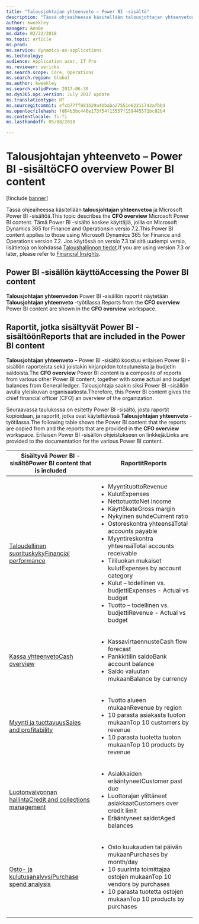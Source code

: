 ```yaml
---
title: "Talousjohtajan yhteenveto – Power BI -sisältö"
description: "Tässä ohjeaiheessa käsitellään talousjohtajan yhteenvetoa ja Microsoft Power BI -sisältöä."
author: kweekley
manager: AnnBe
ms.date: 02/22/2018
ms.topic: article
ms.prod: 
ms.service: dynamics-ax-applications
ms.technology: 
audience: Application user, IT Pro
ms.reviewer: sericks
ms.search.scope: Core, Operations
ms.search.region: Global
ms.author: kweekley
ms.search.validFrom: 2017-06-30
ms.dyn365.ops.version: July 2017 update
ms.translationtype: HT
ms.sourcegitcommit: efcb77ff883b29a4bbaba27551e02311742afbbd
ms.openlocfilehash: fd64b3bc446e173f54f13557f159445571bc82b4
ms.contentlocale: fi-fi
ms.lasthandoff: 05/08/2018

---
```


# <a name="cfo-overview-power-bi-content"></a><span data-ttu-id="6478e-103">Talousjohtajan yhteenveto – Power BI -sisältö</span><span class="sxs-lookup"><span data-stu-id="6478e-103">CFO overview Power BI content</span></span>

[!include [banner](../includes/banner.md)] 

<span data-ttu-id="6478e-104">Tässä ohjeaiheessa käsitellään **talousjohtajan yhteenvetoa** ja Microsoft Power BI -sisältöä.</span><span class="sxs-lookup"><span data-stu-id="6478e-104">This topic describes the **CFO overview** Microsoft Power BI content.</span></span> <span data-ttu-id="6478e-105">Tämä Power BI -sisältö koskee käyttäjiä, joilla on Microsoft Dynamics 365 for Finance and Operationsin versio 7.2.</span><span class="sxs-lookup"><span data-stu-id="6478e-105">This Power BI content applies to those using Microsoft Dynamics 365 for Finance and Operations version 7.2.</span></span> <span data-ttu-id="6478e-106">Jos käytössä on versio 7.3 tai sitä uudempi versio, lisätietoja on kohdassa [Taloushallinnon tiedot](financial-insights.md).</span><span class="sxs-lookup"><span data-stu-id="6478e-106">If you are using version 7.3 or later, please refer to [Financial Insights](financial-insights.md).</span></span>


## <a name="accessing-the-power-bi-content"></a><span data-ttu-id="6478e-107">Power BI -sisällön käyttö</span><span class="sxs-lookup"><span data-stu-id="6478e-107">Accessing the Power BI content</span></span>

<span data-ttu-id="6478e-108">**Talousjohtajan yhteenvedon** Power BI -sisällön raportit näytetään **Talousjohtajan yhteenveto** -työtilassa.</span><span class="sxs-lookup"><span data-stu-id="6478e-108">Reports from the **CFO overview** Power BI content are shown in the **CFO overview** workspace.</span></span>

## <a name="reports-that-are-included-in-the-power-bi-content"></a><span data-ttu-id="6478e-109">Raportit, jotka sisältyvät Power BI -sisältöön</span><span class="sxs-lookup"><span data-stu-id="6478e-109">Reports that are included in the Power BI content</span></span>
<span data-ttu-id="6478e-110">**Talousjohtajan yhteenveto** – Power BI -sisältö koostuu erilaisen Power BI -sisällön raporteista sekä joistakin kirjanpidon toteutuneista ja budjetin saldoista.</span><span class="sxs-lookup"><span data-stu-id="6478e-110">The **CFO overview** Power BI content is a composite of reports from various other Power BI content, together with some actual and budget balances from General ledger.</span></span> <span data-ttu-id="6478e-111">Talousjohtaja saakin siksi Power BI -sisällön avulla yleiskuvan organisaatiosta.</span><span class="sxs-lookup"><span data-stu-id="6478e-111">Therefore, this Power BI content gives the chief financial officer (CFO) an overview of the organization.</span></span>

<span data-ttu-id="6478e-112">Seuraavassa taulukossa on esitetty Power BI -sisältö, josta raportit kopioidaan, ja raportit, jotka ovat käytettävissä **Talousjohtajan yhteenveto** -työtilassa.</span><span class="sxs-lookup"><span data-stu-id="6478e-112">The following table shows the Power BI content that the reports are copied from and the reports that are provided in the **CFO overview** workspace.</span></span> <span data-ttu-id="6478e-113">Erilaisen Power BI -sisällön ohjeistukseen on linkkejä.</span><span class="sxs-lookup"><span data-stu-id="6478e-113">Links are provided to the documentation for the various Power BI content.</span></span>

| <span data-ttu-id="6478e-114">Sisältyvä Power BI -sisältö</span><span class="sxs-lookup"><span data-stu-id="6478e-114">Power BI content that is included</span></span>     | <span data-ttu-id="6478e-115">Raportit</span><span class="sxs-lookup"><span data-stu-id="6478e-115">Reports</span></span> |
|---------------------------------------|---------|
| [<span data-ttu-id="6478e-116">Taloudellinen suorituskyky</span><span class="sxs-lookup"><span data-stu-id="6478e-116">Financial performance</span></span>](financial-performance-power-bi-content-pack.md) | <ul><li><span data-ttu-id="6478e-117">Myyntituotto</span><span class="sxs-lookup"><span data-stu-id="6478e-117">Revenue</span></span></li><li><span data-ttu-id="6478e-118">Kulut</span><span class="sxs-lookup"><span data-stu-id="6478e-118">Expenses</span></span></li><li><span data-ttu-id="6478e-119">Nettotuotto</span><span class="sxs-lookup"><span data-stu-id="6478e-119">Net income</span></span></li><li><span data-ttu-id="6478e-120">Käyttökate</span><span class="sxs-lookup"><span data-stu-id="6478e-120">Gross margin</span></span></li><li><span data-ttu-id="6478e-121">Nykyinen suhde</span><span class="sxs-lookup"><span data-stu-id="6478e-121">Current ratio</span></span></li><li><span data-ttu-id="6478e-122">Ostoreskontra yhteensä</span><span class="sxs-lookup"><span data-stu-id="6478e-122">Total accounts payable</span></span></li><li><span data-ttu-id="6478e-123">Myyntireskontra yhteensä</span><span class="sxs-lookup"><span data-stu-id="6478e-123">Total accounts receivable</span></span></li><li><span data-ttu-id="6478e-124">Tililuokan mukaiset kulut</span><span class="sxs-lookup"><span data-stu-id="6478e-124">Expenses by account category</span></span></li><li><span data-ttu-id="6478e-125">Kulut – todellinen vs. budjetti</span><span class="sxs-lookup"><span data-stu-id="6478e-125">Expenses - Actual vs budget</span></span></li><li><span data-ttu-id="6478e-126">Tuotto – todellinen vs. budjetti</span><span class="sxs-lookup"><span data-stu-id="6478e-126">Revenue - Actual vs budget</span></span></li></ul> |
| [<span data-ttu-id="6478e-127">Kassa yhteenveto</span><span class="sxs-lookup"><span data-stu-id="6478e-127">Cash overview</span></span>](../../financials/cash-bank-management/Cash-Overview-Power-BI-content.md) | <ul><li><span data-ttu-id="6478e-128">Kassavirtaennuste</span><span class="sxs-lookup"><span data-stu-id="6478e-128">Cash flow forecast</span></span></li><li><span data-ttu-id="6478e-129">Pankkitilin saldo</span><span class="sxs-lookup"><span data-stu-id="6478e-129">Bank account balance</span></span></li><li><span data-ttu-id="6478e-130">Saldo valuutan mukaan</span><span class="sxs-lookup"><span data-stu-id="6478e-130">Balance by currency</span></span></li></ul> |
| [<span data-ttu-id="6478e-131">Myynti ja tuottavuus</span><span class="sxs-lookup"><span data-stu-id="6478e-131">Sales and profitability</span></span>](sales-profitability-performance-content-pack.md) | <ul><li><span data-ttu-id="6478e-132">Tuotto alueen mukaan</span><span class="sxs-lookup"><span data-stu-id="6478e-132">Revenue by region</span></span></li><li><span data-ttu-id="6478e-133">10 parasta asiakasta tuoton mukaan</span><span class="sxs-lookup"><span data-stu-id="6478e-133">Top 10 customers by revenue</span></span></li><li><span data-ttu-id="6478e-134">10 parasta tuotetta tuoton mukaan</span><span class="sxs-lookup"><span data-stu-id="6478e-134">Top 10 products by revenue</span></span></li></ul> |
| [<span data-ttu-id="6478e-135">Luotonvalvonnan hallinta</span><span class="sxs-lookup"><span data-stu-id="6478e-135">Credit and collections management</span></span>](../../financials/accounts-receivable/credit-collections-power-bi.md) | <ul><li><span data-ttu-id="6478e-136">Asiakkaiden erääntyneet</span><span class="sxs-lookup"><span data-stu-id="6478e-136">Customer past due</span></span></li><li><span data-ttu-id="6478e-137">Luottorajan ylittäneet asiakkaat</span><span class="sxs-lookup"><span data-stu-id="6478e-137">Customers over credit limit</span></span></li><li><span data-ttu-id="6478e-138">Erääntyneet saldot</span><span class="sxs-lookup"><span data-stu-id="6478e-138">Aged balances</span></span></li></ul> |
| [<span data-ttu-id="6478e-139">Osto- ja kulutusanalyysi</span><span class="sxs-lookup"><span data-stu-id="6478e-139">Purchase spend analysis</span></span>](../../financials/accounts-receivable/credit-collections-power-bi.md) | <ul><li><span data-ttu-id="6478e-140">Osto kuukauden tai päivän mukaan</span><span class="sxs-lookup"><span data-stu-id="6478e-140">Purchases by month/day</span></span></li><li><span data-ttu-id="6478e-141">10 suurinta toimittajaa ostojen mukaan</span><span class="sxs-lookup"><span data-stu-id="6478e-141">Top 10 vendors by purchases</span></span></li><li><span data-ttu-id="6478e-142">10 parasta tuotetta ostojen mukaan</span><span class="sxs-lookup"><span data-stu-id="6478e-142">Top 10 products by purchases</span></span></li></ul> |



